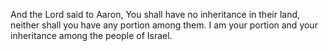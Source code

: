 And the Lord said to Aaron, You shall have no inheritance in their land, neither shall you have any portion among them. I am your portion and your inheritance among the people of Israel.
